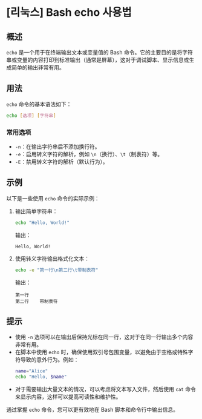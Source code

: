 # [리눅스] Bash echo 사용법

## 概述
`echo` 是一个用于在终端输出文本或变量值的 Bash 命令。它的主要目的是将字符串或变量的内容打印到标准输出（通常是屏幕），这对于调试脚本、显示信息或生成简单的输出非常有用。

## 用法
`echo` 命令的基本语法如下：

```bash
echo [选项] [字符串]
```

### 常用选项
- `-n`：在输出字符串后不添加换行符。
- `-e`：启用转义字符的解析，例如 `\n`（换行）、`\t`（制表符）等。
- `-E`：禁用转义字符的解析（默认行为）。

## 示例
以下是一些使用 `echo` 命令的实际示例：

1. 输出简单字符串：
   ```bash
   echo "Hello, World!"
   ```
   输出：
   ```
   Hello, World!
   ```

2. 使用转义字符输出格式化文本：
   ```bash
   echo -e "第一行\n第二行\t带制表符"
   ```
   输出：
   ```
   第一行
   第二行    带制表符
   ```

## 提示
- 使用 `-n` 选项可以在输出后保持光标在同一行，这对于在同一行输出多个内容非常有用。
- 在脚本中使用 `echo` 时，确保使用双引号包围变量，以避免由于空格或特殊字符导致的意外行为。例如：
  ```bash
  name="Alice"
  echo "Hello, $name"
  ```
- 对于需要输出大量文本的情况，可以考虑将文本写入文件，然后使用 `cat` 命令来显示内容，这样可以提高可读性和维护性。

通过掌握 `echo` 命令，您可以更有效地在 Bash 脚本和命令行中输出信息。